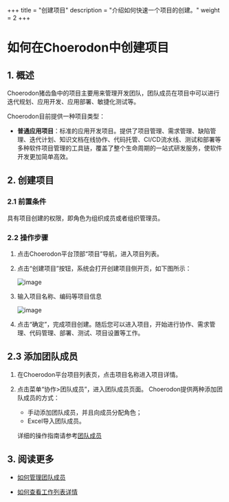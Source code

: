 +++
title = "创建项目"
description = "介绍如何快速一个项目的创建。"
weight = 2
+++


# 如何在Choerodon中创建项目

## 1. 概述

Choerodon猪齿鱼中的项目主要用来管理开发团队，团队成员在项目中可以进行迭代规划、应用开发、应用部署、敏捷化测试等。

Choerodon目前提供一种项目类型：

- **普通应用项目**：标准的应用开发项目。提供了项目管理、需求管理、缺陷管理、迭代计划、知识文档在线协作、代码托管、CI/CD流水线、测试和部署等多种软件项目管理的工具链，覆盖了整个生命周期的一站式研发服务，使软件开发更加简单高效。

## 2. 创建项目

### 2.1 前置条件

具有项目创建的权限，即角色为组织成员或者组织管理员。

### 2.2 操作步骤

1. 点击Choerodon平台顶部“项目”导航，进入项目列表。
2. 点击“创建项目”按钮，系统会打开创建项目侧开页，如下图所示：

    ![image](/docs/user-guide/image/projects-01.png)

3. 输入项目名称、编码等项目信息

    ![image](/docs/user-guide/image/projects-02.png)

4. 点击“确定”，完成项目创建。随后您可以进入项目，开始进行协作、需求管理、代码管理、部署、测试、项目设置等工作。

## 2.3 添加团队成员

1. 在Choerodon平台项目列表页，点击项目名称进入项目详情。
2. 点击菜单“协作>团队成员”，进入团队成员页面。
    Choerodon提供两种添加团队成员的方式：
    - 手动添加团队成员，并且向成员分配角色；
    - Excel导入团队成员。

    详细的操作指南请参考[团队成员](../cooperation/teammember)
    
## 3. 阅读更多

- [如何管理团队成员](../cooperation/teammember)

- [如何查看工作列表详情](../cooperation/work-lists)